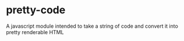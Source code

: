 pretty-code
===========

A javascript module intended to take a string of code and convert it into pretty renderable HTML

